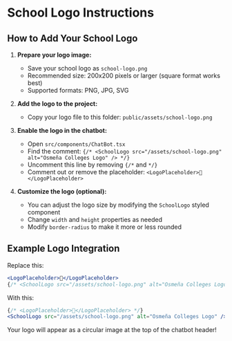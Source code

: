 # School Logo Instructions

## How to Add Your School Logo

1. **Prepare your logo image:**
   - Save your school logo as `school-logo.png` 
   - Recommended size: 200x200 pixels or larger (square format works best)
   - Supported formats: PNG, JPG, SVG

2. **Add the logo to the project:**
   - Copy your logo file to this folder: `public/assets/school-logo.png`

3. **Enable the logo in the chatbot:**
   - Open `src/components/ChatBot.tsx`
   - Find the comment: `{/* <SchoolLogo src="/assets/school-logo.png" alt="Osmeña Colleges Logo" /> */}`
   - Uncomment this line by removing `{/*` and `*/}`
   - Comment out or remove the placeholder: `<LogoPlaceholder>🏫</LogoPlaceholder>`

4. **Customize the logo (optional):**
   - You can adjust the logo size by modifying the `SchoolLogo` styled component
   - Change `width` and `height` properties as needed
   - Modify `border-radius` to make it more or less rounded

## Example Logo Integration

Replace this:
```jsx
<LogoPlaceholder>🏫</LogoPlaceholder>
{/* <SchoolLogo src="/assets/school-logo.png" alt="Osmeña Colleges Logo" /> */}
```

With this:
```jsx
{/* <LogoPlaceholder>🏫</LogoPlaceholder> */}
<SchoolLogo src="/assets/school-logo.png" alt="Osmeña Colleges Logo" />
```

Your logo will appear as a circular image at the top of the chatbot header!
